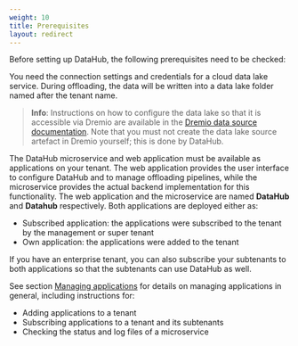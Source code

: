 ```yaml
---
weight: 10
title: Prerequisites
layout: redirect
---
```


Before setting up DataHub, the following prerequisites need to be checked:

You need the connection settings and credentials for a cloud data lake service. During offloading, the data will be written into a data lake folder named after the tenant name.

>**Info**: Instructions on how to configure the data lake so that it is accessible via Dremio are available in the [Dremio data source documentation](https://docs.dremio.com/data-sources/). Note that you must not create the data lake source artefact in Dremio yourself; this is done by DataHub.

The DataHub microservice and web application must be available as applications on your tenant. The web application provides the user interface to configure DataHub and to manage offloading pipelines, while the microservice provides the actual backend implementation for this functionality. The web application and the microservice are named **DataHub** and **Datahub** respectively. Both applications are deployed either as:

* Subscribed application: the applications were subscribed to the tenant by the management or super tenant
* Own application: the applications were added to the tenant

If you have an enterprise tenant, you can also subscribe your subtenants to both applications so that the subtenants can use DataHub as well.

See section [Managing applications](/users-guide/administration#managing-applications) for details on managing applications in general, including instructions for:

* Adding applications to a tenant
* Subscribing applications to a tenant and its subtenants
* Checking the status and log files of a microservice
